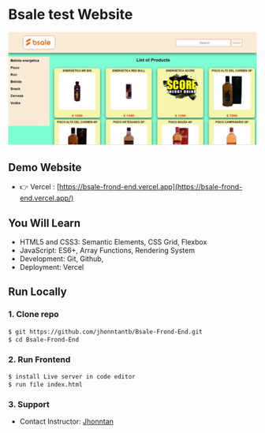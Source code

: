# Bsale test  Website
![bsaleWeb](images/jsBasaleshop.JPG)

## Demo Website

- 👉 Vercel : [https://bsale-frond-end.vercel.app](https://bsale-frond-end.vercel.app/)


## You Will Learn

- HTML5 and CSS3: Semantic Elements, CSS Grid, Flexbox
- JavaScript: ES6+, Array Functions, Rendering System
- Development: Git, Github,
- Deployment: Vercel

## Run Locally

### 1. Clone repo

```
$ git https://github.com/jhonntantb/Bsale-Frond-End.git
$ cd Bsale-Frond-End
```


### 2. Run Frontend

```
$ install Live server in code editor
$ run file index.html
```


### 3. Support

- Contact Instructor: [Jhonntan](mailto:Jhonntan.jhonntantb@gmail.com)